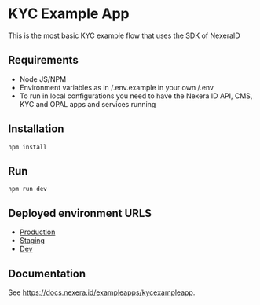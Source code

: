 # KYC Example App

This is the most basic KYC example flow that uses the SDK of NexeraID

## Requirements

- Node JS/NPM
- Environment variables as in /.env.example in your own /.env
- To run in local configurations you need to have the Nexera ID API, CMS, KYC and OPAL apps and services running

## Installation

`npm install`

## Run

`npm run dev`

## Deployed environment URLS

- [Production](https://kyc-example.nexera.id/)
- [Staging](https://kyc-example-staging.nexera.id/)
- [Dev](https://kyc-example-dev.nexera.id/)

## Documentation

See <https://docs.nexera.id/exampleapps/kycexampleapp>.
